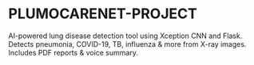 # PLUMOCARENET-PROJECT
AI-powered lung disease detection tool using Xception CNN and Flask. Detects pneumonia, COVID-19, TB, influenza &amp; more from X-ray images. Includes PDF reports  &amp; voice summary.
